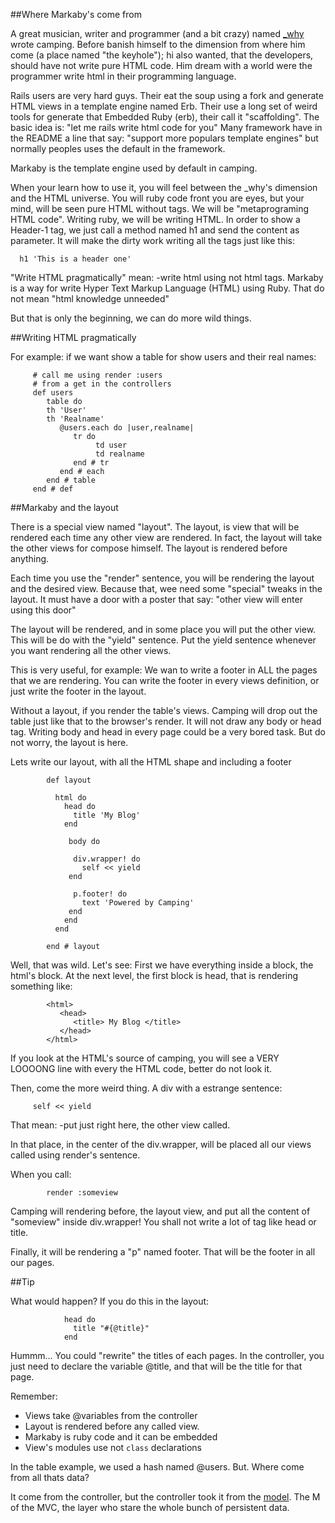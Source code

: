 ##Where Markaby's come from

A great musician, writer and programmer (and a bit crazy) named
[_why](http://en.wikipedia.org/wiki/Why_the_lucky_stiff) wrote camping.  Before
banish himself to the dimension from where him come (a place named "the
keyhole"); hi also wanted, that the developers, should have not write pure HTML
code. Him dream with a world were the programmer write html in their
programming language.

Rails users are very hard guys. Their eat the soup using a fork and generate
HTML views in a template engine named Erb. Their use a long set of weird tools
for generate that Embedded Ruby (erb), their call it "scaffolding". The basic
idea is: "let me rails write html code for you" Many framework have in the
README a line that say: "support more populars template engines" but normally
peoples uses the default in the framework.

Markaby is the template engine used by default in camping.

When your learn how to use it, you will feel between the _why's dimension and
the HTML universe. You will ruby code front you are eyes, but your mind, will
be seen pure HTML without tags. We will be "metaprograming HTML code". Writing
ruby, we will be writing HTML. In order to show a Header-1 tag, we just call a
method named h1 and send the content as parameter. It will make the dirty work
writing all the tags just like this:

      h1 'This is a header one'

"Write HTML pragmatically" mean: -write html using not html tags.
Markaby is a way for write Hyper Text Markup Language (HTML) using Ruby.
That do not mean "html knowledge unneeded"

But that is only the beginning, we can do more wild things.

##Writing HTML pragmatically

For example: if we want show a table for show users and their real
names:

         # call me using render :users 
         # from a get in the controllers
         def users
            table do
            th 'User'
            th 'Realname'
               @users.each do |user,realname|
                  tr do
                       td user
                       td realname
                  end # tr
               end # each
            end # table
         end # def
      
##Markaby and the layout

There is a special view named "layout". The layout, is view that will be
rendered each time any other view are rendered. In fact, the layout will take
the other views for compose himself. The layout is rendered before anything.

Each time you use the "render" sentence, you will be rendering the
layout and the desired view. Because that, wee need some "special"
tweaks in the layout. It must have a door with a poster that say:
"other view will enter using this door"

The layout will be rendered, and in some place you will put the other
view. This will be do with the "yield" sentence. Put the yield sentence
whenever you want rendering all the other views.

This is very useful, for example: We wan to write a footer in ALL the
pages that we are rendering. You can write the footer in every views
definition, or just write the footer in the layout.

Without a layout, if you render the table's views. Camping will drop out the
table just like that to the browser's render. It will not draw any body or head
tag. Writing body and head in every page could be a very bored task. But do not
worry, the layout is here.

Lets write our layout, with all the HTML shape and including a footer

            def layout
            
              html do 
                head do
                  title 'My Blog'
                end

                 body do
                  
                  div.wrapper! do
                    self << yield
                 end
                  
                  p.footer! do
                    text 'Powered by Camping'
                 end
                end
              end

            end # layout

Well, that was wild. Let's see: First we have everything inside a block, the
html's block. At the next level, the first block is head, that is rendering
something like:

            <html>
               <head>
                  <title> My Blog </title>
               </head>
            </html>

If you look at the HTML's source of camping, you will see a VERY LOOOONG
line with every the HTML code, better do not look it.

Then, come the more weird thing. A div with a estrange sentence:

         self << yield
         
That mean: -put just right here, the other view called.

In that place, in the center of the div.wrapper, will be placed all our
views called using render's sentence.

When you call: 

            render :someview

Camping will rendering before, the layout view, and put all the content
of "someview" inside div.wrapper! You shall not write a lot of tag like
head or title.


Finally, it will be rendering a "p" named footer. That will be the footer in
all our pages.

##Tip

What would happen? If you do this in the layout:

                head do
                  title "#{@title}"
                end

Hummm... You could "rewrite" the titles of each pages. In the
controller, you just need to declare the variable @title, and that will
be the title for that page.

Remember: 

* Views take @variables from the controller
* Layout is rendered before any called view.
* Markaby is ruby code and it can be embedded
* View's modules use not `class` declarations

In the table example, we used a hash named @users. But. Where come from all
thats data? 

It come from the controller, but the controller took it from the
[model](06_more_about_models.md). The M of the MVC, the layer who stare
the whole bunch of persistent data.

